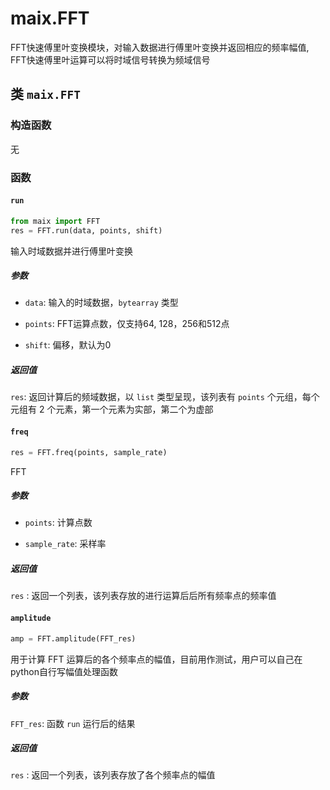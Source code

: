maix.FFT
=============

FFT快速傅里叶变换模块，对输入数据进行傅里叶变换并返回相应的频率幅值, FFT快速傅里叶运算可以将时域信号转换为频域信号


## 类 `maix.FFT`

### 构造函数

无

### 函数

#### `run`

```python
from maix import FFT
res = FFT.run(data, points, shift)
```

输入时域数据并进行傅里叶变换

#####  参数

* `data`: 输入的时域数据，`bytearray` 类型  

* `points`: FFT运算点数，仅支持64, 128，256和512点

* `shift`: 偏移，默认为0  

#####  返回值

`res`: 返回计算后的频域数据，以 `list` 类型呈现，该列表有 `points` 个元组，每个元组有 2 个元素，第一个元素为实部，第二个为虚部 

#### `freq`

```python
res = FFT.freq(points, sample_rate)
```

FFT

#####  参数

* `points`: 计算点数

* `sample_rate`: 采样率

#####  返回值

`res` : 返回一个列表，该列表存放的进行运算后后所有频率点的频率值

#### `amplitude`

```python
amp = FFT.amplitude(FFT_res)
```

用于计算 FFT 运算后的各个频率点的幅值，目前用作测试，用户可以自己在python自行写幅值处理函数

##### 参数

`FFT_res`: 函数 `run` 运行后的结果

##### 返回值

`res` : 返回一个列表，该列表存放了各个频率点的幅值
